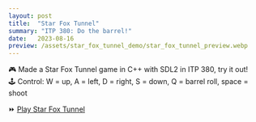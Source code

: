 ```yaml
---
layout: post
title:  "Star Fox Tunnel"
summary: "ITP 380: Do the barrel!"
date:   2023-08-16
preview: /assets/star_fox_tunnel_demo/star_fox_tunnel_preview.webp
---
```


🎮 Made a Star Fox Tunnel game in C++ with SDL2 in ITP 380, try it out!\
🕹️ Control: W = up, A = left, D = right, S = down, Q = barrel roll, space = shoot

⏩ [Play Star Fox Tunnel](/assets/star_fox_tunnel_demo/Lab07.html)
